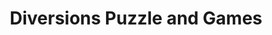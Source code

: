 ---
title: "Diversions Puzzle and Games"
url: /portsmouth/diversions-puzzle-and-games/
shop: games
---